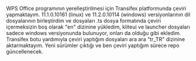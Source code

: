 WPS Office programının yerelleştirilmesi için Transifex platformunda çeviri yapmaktayım. 
11.1.0.10161 (linux) ve 11.2.0.10114 (windows) versiyonlarının dil dosyalarının birleştirdim ve dosyaları .ts dosya formatında çeviri içermeksizin boş olarak "en" dizinine yükledim, kliteui ve launcher dosyaları sadece windows versiyonunda bulunuyor, onları da olduğu gibi ekledim.
Transifex botu yardımıyla çeviri yaptığım dosyaları ara ara "tr_TR" dizinine aktarmaktayım.
Yeni sürümler çıktığı ve ben çeviri yaptığım sürece repo güncellenecek.
